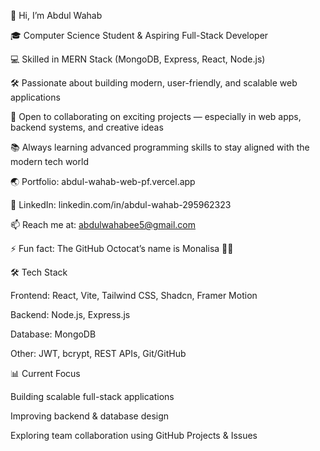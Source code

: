👋 Hi, I’m Abdul Wahab

🎓 Computer Science Student & Aspiring Full-Stack Developer

💻 Skilled in MERN Stack (MongoDB, Express, React, Node.js)

🛠️ Passionate about building modern, user-friendly, and scalable web applications

🚀 Open to collaborating on exciting projects — especially in web apps, backend systems, and creative ideas

📚 Always learning advanced programming skills to stay aligned with the modern tech world

🌏 Portfolio: abdul-wahab-web-pf.vercel.app

💼 LinkedIn: linkedin.com/in/abdul-wahab-295962323

📫 Reach me at: abdulwahabee5@gmail.com

⚡ Fun fact: The GitHub Octocat’s name is Monalisa 🐙✨

🛠️ Tech Stack

Frontend: React, Vite, Tailwind CSS, Shadcn, Framer Motion

Backend: Node.js, Express.js

Database: MongoDB

Other: JWT, bcrypt, REST APIs, Git/GitHub

📊 Current Focus

Building scalable full-stack applications

Improving backend & database design

Exploring team collaboration using GitHub Projects & Issues
